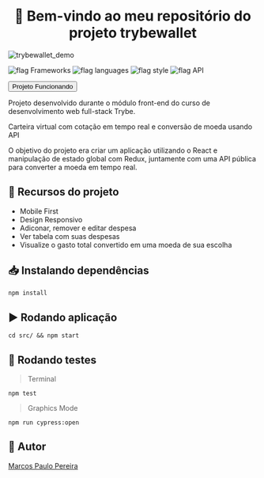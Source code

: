 <h1 align="center">🎉 Bem-vindo ao meu repositório do projeto trybewallet</h1>

![trybewallet_demo](https://user-images.githubusercontent.com/104791582/199237032-c637911e-2063-41eb-9586-105bae4d88f2.gif)

![flag Frameworks](https://img.shields.io/badge/Frameworks-React%20%7C%20Redux%20%7C%20Material--UI-informational)
![flag languages](https://img.shields.io/badge/Languages-JavaScript%20-yellow)
![flag style](https://img.shields.io/badge/Style-CSS3%20%7C%20Matrial--UI%20-9cf)
![flag API](https://img.shields.io/badge/API-Public-orange)

<a href='https://trybewallet.web.app/'><button>Projeto Funcionando</button></a>

<p>Projeto desenvolvido durante o módulo front-end do curso de desenvolvimento web full-stack Trybe.</p>
<p>Carteira virtual com cotação em tempo real e conversão de moeda usando API</p>
<p>O objetivo do projeto era criar um aplicação utilizando o React e manipulação de estado global com Redux, juntamente com uma API pública para converter a moeda em tempo real.</p>

## 🔨 Recursos do projeto

<ul>
<li>Mobile First</li>
<li>Design Responsivo</li>
<li>Adiconar, remover e editar despesa</li>
<li>Ver tabela com suas despesas</li>
<li>Visualize o gasto total convertido em uma moeda de sua escolha</li>
</ul>

## 📥 Instalando dependências

```bash
npm install
``` 

## ▶️ Rodando aplicação

  ```
cd src/ && npm start
  ```

## 🧪 Rodando testes

>Terminal
 ```
 npm test
  ```
>Graphics Mode
 ```
 npm run cypress:open
  ```

## 🧔 Autor

<div class="badge-base LI-profile-badge" data-locale="pt_BR" data-size="medium" data-theme="dark" data-type="VERTICAL" data-vanity="dev-marcospaulo" data-version="v1"><a class="badge-base__link LI-simple-link" href="https://br.linkedin.com/in/dev-marcospaulo?trk=profile-badge">Marcos Paulo Pereira</a></div>
